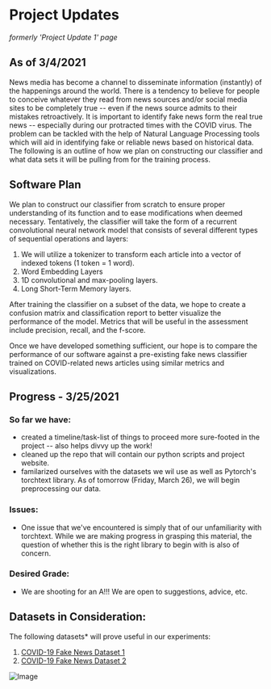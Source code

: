 # Project Updates
*formerly 'Project Update 1' page* 

## As of 3/4/2021
  News media has become a channel to disseminate information (instantly) of the happenings around the world. There is a tendency to believe for people to conceive whatever they read from news sources and/or social media sites to be completely true -- even if the news source admits to their mistakes retroactively. It is important to identify fake news form the real true news -- especially during our protracted times with the COVID virus. The problem can be tackled with  the help of Natural Language Processing tools which will aid in identifying fake or reliable news based on historical data. The following is an outline of how we plan on constructing our classifier and what data sets it will be pulling from for the training process. 

## Software Plan
We plan to construct our classifier from scratch to ensure proper understanding of its function and to ease modifications when deemed necessary. Tentatively, the classifier will take the form of a recurrent convolutional neural network model that consists of several different types of sequential operations and layers:
1. We will utilize a tokenizer to transform each article into a vector of indexed tokens (1 token = 1 word).
2. Word Embedding Layers 
3. 1D convolutional and max-pooling layers.
4. Long Short-Term Memory layers.

After training the classifier on a subset of the data, we hope to create a confusion matrix and classification report to better visualize the performance of the model. Metrics that will be useful in the assessment include precision, recall, and the f-score. 

Once we have developed something sufficient, our hope is to compare the performance of our software against a pre-existing fake news classifier trained on COVID-related news articles using similar metrics and visualizations.

## Progress - 3/25/2021
### So far we have: 
- created a timeline/task-list of things to proceed more sure-footed in the project -- also helps divvy up the work!
- cleaned up the repo that will contain our python scripts and project website. 
- familarized ourselves with the datasets we wil use as well as Pytorch's torchtext library. As of tomorrow (Friday, March 26), we will begin preprocessing our data.
### Issues:
- One issue that we've encountered is simply that of our unfamiliarity with torchtext. While we are making progress in grasping this material, the question
  of whether this is the right library to begin with is also of concern.
  
### Desired Grade: 
- We are shooting for an A!!! We are open to suggestions, advice, etc.
  
## Datasets in Consideration:
The following datasets* will prove useful in our experiments:
1. [COVID-19 Fake News Dataset 1](https://www.kaggle.com/arashnic/covid19-fake-news)
2. [COVID-19 Fake News Dataset 2](https://www.kaggle.com/thesumitbanik/covid-fake-news-dataset)

![Image](https://ichef.bbci.co.uk/images/ic/400xn/p088bnqx.jpg)

